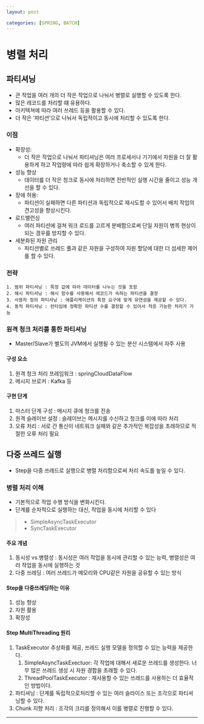 ```yaml
---
layout: post

categories: [SPRING, BATCH]
---
```


# 병렬 처리

## 파티셔닝

- 큰 작업을 여러 개의 더 작은 작업으로 나눠서 병렬로 실행할 수 있도록 한다.
- 많은 레코드를 처리할 떄 유용하다.
- 아키텍쳐에 따라 여러 쓰레드 등을 활용할 수 있다.
- 더 작은 ‘파티션’으로 나눠서 독립적이고 동시에 처리할 수 있도록 한다.

### 이점
- 확장성:
	- 더 작은 작업으로 나눠서 파티셔닝은 여러 프로세서나 기기에서 자원을 더 잘 활용하게 하고 작업량에 따라 쉽게 확장하거나 축소할 수 있게 한다.
- 성능 향상
	- 데이터를 더 작은 청크로 동시에 처리하면 전반적인 실행 시간을 줄이고 성능 개선을 할 수 있다.
- 장애 허용:
	- 파티션이 실패하면 다른 파티션과 독립적으로 재시도할 수 있어서 배치 작업의 견고성을 향상시킨다.
- 로드밸런싱
	- 여러 파티션에 걸쳐 워크 로드를 고르게 분배함으로써 단일 자원이 병목 현상이 되는 경우를 방지할 수 있다.
- 세분화된 자원 관리
	- 파티션별로 쓰레드 풀과 같은 자원을 구성하여 자원 할당에 대한 더 섬세한 제어를 할 수 있다.

### 전략
	1. 범위 파티셔닝 : 특정 값에 따라 데이터를 나누는 것을 포함
	2. 해시 파티셔닝 : 해시 함수를 사용해서 레코드가 속하는 파티션을 결정
	3. 사용자 정의 파티셔닝 : 애플리케이션의 특정 요구에 맞게 유연성을 제공할 수 있다.
	4. 동적 파티셔닝 : 런타임에 정확한 파티션 수를 결정할 수 있어서 적응 가능한 처리가 가능
### 원격 청크 처리를 통한 파티셔닝
- Master/Slave가 별도의 JVM에서 실행될 수 있는 분산 시스템에서 자주 사용
#### 구성 요소
1. 원격 청크 처리 프레임워크 : springCloudDataFlow
2. 메시지 브로커 : Kafka 등

#### 구현 단계
1. 마스터 단계 구성 : 메시지 큐에 청크를 전송
2. 원격 슬레이브 설정 : 슬레이브는 메시지를 수신하고 청크를 이에 따라 처리
3. 오류 처리 : 서로 간 통신이 네트워크 실패와 같은 추가적인 복잡성을 초래하므로 적절한 오류 처리 필요

## 다중 쓰레드 실행
- Step을 다중 쓰레드로 실행으로 병렬 처리함으로써  처리 속도를 높일 수 있다.

### 병렬 처리 이해
- 기본적으로 작업 수행 방식을 변화시킨다.
- 단계를 순차적으로 실행하는 대신, 작업을 동시에 처리할 수 있다

> - SimpleAsyncTaskExecutor
> - SyncTaskExecutor



#### 주요 개념
1. 동시성 vs.병렬성 : 동시성은 여러 작업을 동시에 관리할 수 있는 능력, 병렬성은 여러 작업을 동시에 실행하는 것
2. 다중 쓰레딩 : 여러 쓰레드가 메모리와 CPU같은 자원을 공유할 수 있는 방식

#### Step을 다중쓰레딩하는 이유
1. 성능 향상
2. 자원 활용
3. 확장성

#### Step MultiThreading 원리
1. TaskExecutor 추상화를 제공, 쓰레드 실행 모델을 정의할 수 있는 능력을 제공한다.
	1. SimpleAsyncTaskExectuor: 각 작업에 대해서 새로운 쓰레드를 생성한다. 너무 많은 쓰레드 생성 시 자원 경합을 초래할 수 있다.
	2. ThreadPoolTaskExecutor : 재사용할 수 있는 쓰레드를 사용하는 더 효율적인 방법이다.
2. 파티셔닝 : 단계를 독립적으로처리할 수 있는 여러 슬라이스 또는 조각으로 파티셔닝할 수 있다.
3. Chunk 지향 처리 : 조각의 크리를 정의해서 이를 병렬로 진행할 수 있다.


----
